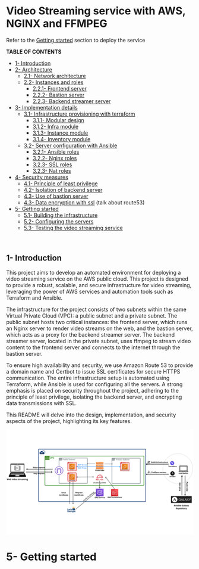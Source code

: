 # Video Streaming service with AWS, NGINX and FFMPEG
Refer to the [Getting started](#5--getting-started) section to deploy the service
<br/>

**TABLE OF CONTENTS**
<!-- TOC depthFrom:2 -->
- [1- Introduction](#1--introduction)
- [2- Architecture](#2--architecture)
    - [2.1- Network architecture](#21--network-architecture)
    - [2.2- Instances and roles](#22--instances-and-roles)
        - [2.2.1- Frontend server](#221--frontend-server)
        - [2.2.2- Bastion server](#222--bastion-server)
        - [2.2.3- Backend streamer server](#222--backend-streamer-server)
- [3- Implementation details](#3--implementation-details)
    - [3.1- Infrastructure provisioning with terraform](#31--infrastructure-provisioning-with-terraform)
        - [3.1.1- Modular design](#311-modular-design)
        - [3.1.2- Infra module](#312-infra-module)
        - [3.1.3- Instance module](#312-infra-module)
        - [3.1.4- Inventory module](#312-infra-module)
    - [3.2- Server configuration with Ansible](#31--server-configuration-with-ansible)
        - [3.2.1- Ansible roles](#321--ansible-roles)
        - [3.2.2- Nginx roles](#321--ansible-roles)
        - [3.2.3- SSL roles](#321--ansible-roles)
        - [3.2.3- Nat roles](#321--ansible-roles)
- [4- Security measures](#4--security-measures)
    - [4.1- Principle of least privilege](#41--principle-of-least-privilege)
    - [4.2- Isolation of backend server](#41--isolation-of-backend-server)
    - [4.3- Use of bastion server](#41--use-of-bastion-server)
    - [4.3- Data encryption with ssl](#41--data-encryption-with-ssl)
        (talk about route53)
- [5- Getting started](#5--getting-started)
    - [5.1- Building the infrastructure](#51--building-the-infrastructure)
    - [5.2- Configuring the servers](#51--configuring-the-servers)
    - [5.3- Testing the video streaming service](#53--testing-the-video-streaming-service)


<!-- /TOC -->
<br/>

## 1- Introduction
This project aims to develop an automated environment for deploying a video streaming service on the AWS public cloud. This project is designed to provide a robust, scalable, and secure infrastructure for video streaming, leveraging the power of AWS services and automation tools such as Terraform and Ansible.

The infrastructure for the project consists of two subnets within the same Virtual Private Cloud (VPC): a public subnet and a private subnet. The public subnet hosts two critical instances: the frontend server, which runs an Nginx server to render video streams on the web, and the bastion server, which acts as a proxy for the backend streamer server. The backend streamer server, located in the private subnet, uses ffmpeg to stream video content to the frontend server and connects to the internet through the bastion server.

To ensure high availability and security, we use Amazon Route 53 to provide a domain name and Certbot to issue SSL certificates for secure HTTPS communication. The entire infrastructure setup is automated using Terraform, while Ansible is used for configuring all the servers. A strong emphasis is placed on security throughout the project, adhering to the principle of least privilege, isolating the backend server, and encrypting data transmissions with SSL.

This README will delve into the design, implementation, and security aspects of the project, highlighting its key features.

![graph](assets/graph.png)

# 5- Getting started